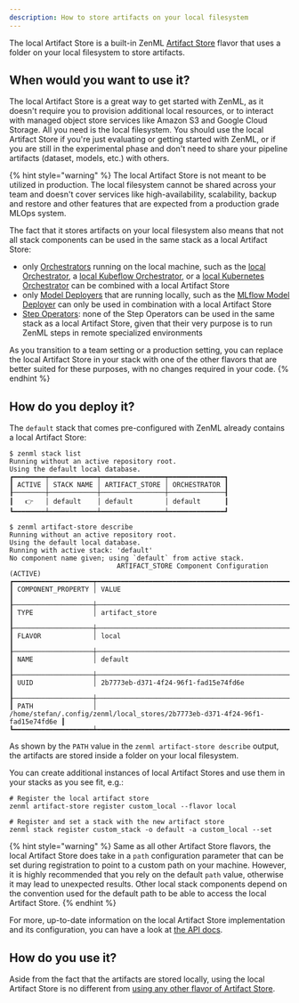 ```yaml
---
description: How to store artifacts on your local filesystem
---
```


The local Artifact Store is a built-in ZenML [Artifact Store](artifact-stores.md)
flavor that uses a folder on your local filesystem to store artifacts.

## When would you want to use it?

The local Artifact Store is a great way to get started with ZenML, as it doesn't
require you to provision additional local resources, or to interact with managed
object store services like Amazon S3 and Google Cloud Storage. All you need is
the local filesystem. You should use the local Artifact Store if you're just
evaluating or getting started with ZenML, or if you are still in the
experimental phase and don't need to share your pipeline artifacts (dataset,
models, etc.) with others.

{% hint style="warning" %}
The local Artifact Store is not meant to be utilized in production. The local
filesystem cannot be shared across your team and doesn't cover services like
high-availability, scalability, backup and restore and other features that are
expected from a production grade MLOps system.

The fact that it stores artifacts on your local filesystem also means that not
all stack components can be used in the same stack as a local Artifact Store:

* only [Orchestrators](../orchestrators/orchestrators.md) running on the local
machine, such as the [local Orchestrator](../orchestrators/local.md),
a [local Kubeflow Orchestrator](../orchestrators/kubeflow.md), or a
[local Kubernetes Orchestrator](../orchestrators/kubernetes.md) can be combined
with a local Artifact Store
* only [Model Deployers](../model-deployers/model-deployers.md) that are running
locally, such as the [MLflow Model Deployer](../model-deployers/mlflow.md)
can only be used in combination with a local Artifact Store
* [Step Operators](../step-operators/step-operators.md): none of the Step Operators can be used
in the same stack as a local Artifact Store, given that their very purpose is
to run ZenML steps in remote specialized environments

As you transition to a team setting or a production setting, you can replace the
local Artifact Store in your stack with one of the other flavors that are
better suited for these purposes, with no changes required in your code.
{% endhint %}

## How do you deploy it?

The `default` stack that comes pre-configured with ZenML already contains a
local Artifact Store:

```
$ zenml stack list
Running without an active repository root.
Using the default local database.
┏━━━━━━━━┯━━━━━━━━━━━━┯━━━━━━━━━━━━━━━━┯━━━━━━━━━━━━━━┓
┃ ACTIVE │ STACK NAME │ ARTIFACT_STORE │ ORCHESTRATOR ┃
┠────────┼────────────┼────────────────┼──────────────┨
┃   👉   │ default    │ default        │ default      ┃
┗━━━━━━━━┷━━━━━━━━━━━━┷━━━━━━━━━━━━━━━━┷━━━━━━━━━━━━━━┛

$ zenml artifact-store describe
Running without an active repository root.
Using the default local database.
Running with active stack: 'default'
No component name given; using `default` from active stack.
                           ARTIFACT_STORE Component Configuration (ACTIVE)                           
┏━━━━━━━━━━━━━━━━━━━━┯━━━━━━━━━━━━━━━━━━━━━━━━━━━━━━━━━━━━━━━━━━━━━━━━━━━━━━━━━━━━━━━━━━━━━━━━━━━━━━┓
┃ COMPONENT_PROPERTY │ VALUE                                                                        ┃
┠────────────────────┼──────────────────────────────────────────────────────────────────────────────┨
┃ TYPE               │ artifact_store                                                               ┃
┠────────────────────┼──────────────────────────────────────────────────────────────────────────────┨
┃ FLAVOR             │ local                                                                        ┃
┠────────────────────┼──────────────────────────────────────────────────────────────────────────────┨
┃ NAME               │ default                                                                      ┃
┠────────────────────┼──────────────────────────────────────────────────────────────────────────────┨
┃ UUID               │ 2b7773eb-d371-4f24-96f1-fad15e74fd6e                                         ┃
┠────────────────────┼──────────────────────────────────────────────────────────────────────────────┨
┃ PATH               │ /home/stefan/.config/zenml/local_stores/2b7773eb-d371-4f24-96f1-fad15e74fd6e ┃
┗━━━━━━━━━━━━━━━━━━━━┷━━━━━━━━━━━━━━━━━━━━━━━━━━━━━━━━━━━━━━━━━━━━━━━━━━━━━━━━━━━━━━━━━━━━━━━━━━━━━━┛
```

As shown by the `PATH` value in the `zenml artifact-store describe` output, the
artifacts are stored inside a folder on your local filesystem.

You can create additional instances of local Artifact Stores and use them in
your stacks as you see fit, e.g.:

```shell
# Register the local artifact store
zenml artifact-store register custom_local --flavor local

# Register and set a stack with the new artifact store
zenml stack register custom_stack -o default -a custom_local --set
```

{% hint style="warning" %}
Same as all other Artifact Store flavors, the local Artifact Store does take in
a `path` configuration parameter that can be set during registration to point to
a custom path on your machine. However, it is highly recommended that you rely
on the default `path` value, otherwise it may lead to unexpected results.
Other local stack components depend on the convention used for the default path
to be able to access the local Artifact Store.
{% endhint %}

For more, up-to-date information on the local Artifact Store implementation and
its configuration, you can have a look at [the API docs](https://apidocs.zenml.io/latest/core_code_docs/core-artifact_stores/#zenml.artifact_stores.local_artifact_store). 

## How do you use it?

Aside from the fact that the artifacts are stored locally, using the local
Artifact Store is no different from [using any other flavor of Artifact Store](artifact-stores.md#how-to-use-it).
